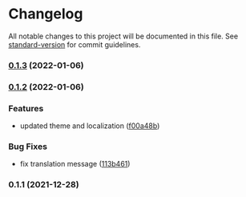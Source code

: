# Changelog

All notable changes to this project will be documented in this file. See [standard-version](https://github.com/conventional-changelog/standard-version) for commit guidelines.

### [0.1.3](https://github.com/santoshpandey/abc-racing/compare/v0.1.2...v0.1.3) (2022-01-06)

### [0.1.2](https://github.com/santoshpandey/abc-racing/compare/v0.1.1...v0.1.2) (2022-01-06)


### Features

* updated theme and localization ([f00a48b](https://github.com/santoshpandey/abc-racing/commit/f00a48bbedf9a282adaa8d34597f855eae163923))


### Bug Fixes

* fix translation message ([113b461](https://github.com/santoshpandey/abc-racing/commit/113b46127e7fce4ed9f40d4ad14aa791f28ad867))

### 0.1.1 (2021-12-28)
